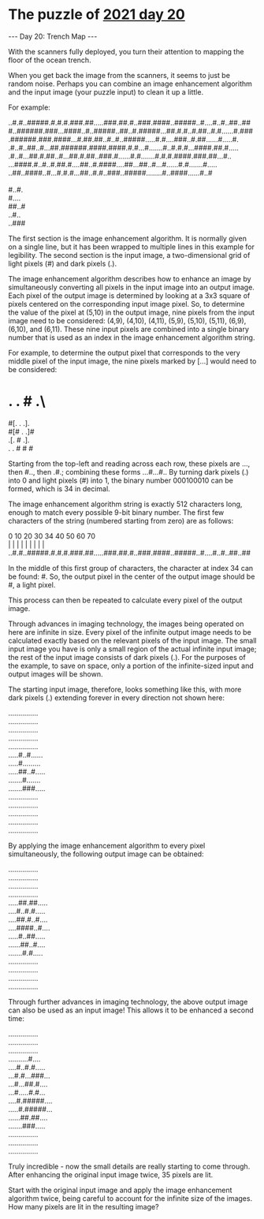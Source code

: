 # The puzzle of [2021 day 20](https://adventofcode.com/2021/day/20)

--- Day 20: Trench Map ---

With the scanners fully deployed, you turn their attention to mapping the floor of the ocean trench.

When you get back the image from the scanners, it seems to just be random noise. Perhaps you can combine an image enhancement algorithm and the input image (your puzzle input) to clean it up a little.

For example:

..#.#..#####.#.#.#.###.##.....###.##.#..###.####..#####..#....#..#..##..##\
#..######.###...####..#..#####..##..#.#####...##.#.#..#.##..#.#......#.###\
.######.###.####...#.##.##..#..#..#####.....#.#....###..#.##......#.....#.\
.#..#..##..#...##.######.####.####.#.#...#.......#..#.#.#...####.##.#.....\
.#..#...##.#.##..#...##.#.##..###.#......#.#.......#.#.#.####.###.##...#..\
...####.#..#..#.##.#....##..#.####....##...##..#...#......#.#.......#.....\
..##..####..#...#.#.#...##..#.#..###..#####........#..####......#..#\
\
#..#.\
#....\
##..#\
..#..\
..###

The first section is the image enhancement algorithm. It is normally given on a single line, but it has been wrapped to multiple lines in this example for legibility. The second section is the input image, a two-dimensional grid of light pixels (#) and dark pixels (.).

The image enhancement algorithm describes how to enhance an image by simultaneously converting all pixels in the input image into an output image. Each pixel of the output image is determined by looking at a 3x3 square of pixels centered on the corresponding input image pixel. So, to determine the value of the pixel at (5,10) in the output image, nine pixels from the input image need to be considered: (4,9), (4,10), (4,11), (5,9), (5,10), (5,11), (6,9), (6,10), and (6,11). These nine input pixels are combined into a single binary number that is used as an index in the image enhancement algorithm string.

For example, to determine the output pixel that corresponds to the very middle pixel of the input image, the nine pixels marked by [...] would need to be considered:

# . . # .\
#[. . .].\
#[# . .]#\
.[. # .].\
. . # # #

Starting from the top-left and reading across each row, these pixels are ..., then #.., then .#.; combining these forms ...#...#.. By turning dark pixels (.) into 0 and light pixels (#) into 1, the binary number 000100010 can be formed, which is 34 in decimal.

The image enhancement algorithm string is exactly 512 characters long, enough to match every possible 9-bit binary number. The first few characters of the string (numbered starting from zero) are as follows:

0         10        20        30  34    40        50        60        70\
|         |         |         |   |     |         |         |         |\
..#.#..#####.#.#.#.###.##.....###.##.#..###.####..#####..#....#..#..##..##

In the middle of this first group of characters, the character at index 34 can be found: #. So, the output pixel in the center of the output image should be #, a light pixel.

This process can then be repeated to calculate every pixel of the output image.

Through advances in imaging technology, the images being operated on here are infinite in size. Every pixel of the infinite output image needs to be calculated exactly based on the relevant pixels of the input image. The small input image you have is only a small region of the actual infinite input image; the rest of the input image consists of dark pixels (.). For the purposes of the example, to save on space, only a portion of the infinite-sized input and output images will be shown.

The starting input image, therefore, looks something like this, with more dark pixels (.) extending forever in every direction not shown here:

...............\
...............\
...............\
...............\
...............\
.....#..#......\
.....#.........\
.....##..#.....\
.......#.......\
.......###.....\
...............\
...............\
...............\
...............\
...............

By applying the image enhancement algorithm to every pixel simultaneously, the following output image can be obtained:

...............\
...............\
...............\
...............\
.....##.##.....\
....#..#.#.....\
....##.#..#....\
....####..#....\
.....#..##.....\
......##..#....\
.......#.#.....\
...............\
...............\
...............\
...............

Through further advances in imaging technology, the above output image can also be used as an input image! This allows it to be enhanced a second time:

...............\
...............\
...............\
..........#....\
....#..#.#.....\
...#.#...###...\
...#...##.#....\
...#.....#.#...\
....#.#####....\
.....#.#####...\
......##.##....\
.......###.....\
...............\
...............\
...............

Truly incredible - now the small details are really starting to come through. After enhancing the original input image twice, 35 pixels are lit.

Start with the original input image and apply the image enhancement algorithm twice, being careful to account for the infinite size of the images. How many pixels are lit in the resulting image?